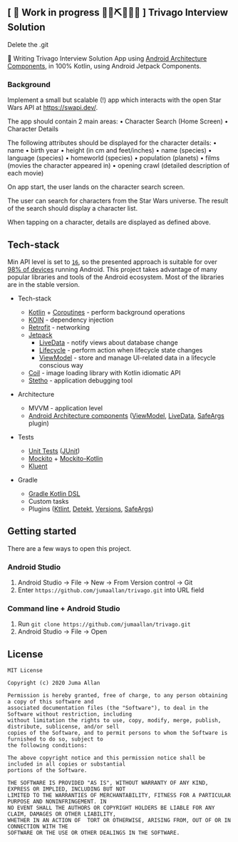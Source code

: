 ## \[ 🚧 Work in progress 👷‍♀️⛏👷🔧️🚧 \] Trivago Interview Solution


Delete the .git

👀  Writing Trivago Interview Solution App using [Android Architecture Components](https://developer.android.com/topic/libraries/architecture/), in 100% Kotlin, using Android Jetpack Components. 


### Background

Implement a small but scalable (!) app which interacts with the open Star Wars API at https://swapi.dev/.

The app should contain 2 main areas:
• Character Search (Home Screen)
• Character Details

The following attributes should be displayed for the character details:
• name
• birth year
• height (in cm and feet/inches)
• name (species)
• language (species)
• homeworld (species)
• population (planets)
• films (movies the character appeared in)
• opening crawl (detailed description of each movie)

On app start, the user lands on the character search screen.

The user can search for characters from the Star Wars universe. The result of the search should display a character list.

When tapping on a character, details are displayed as defined above.

## Tech-stack

Min API level is set to [`16`](https://android-arsenal.com/api?level=16), so the presented approach is suitable for over
[98% of devices](https://developer.android.com/about/dashboards) running Android. This project takes advantage of many
popular libraries and tools of the Android ecosystem. Most of the libraries are in the stable version.

* Tech-stack
    * [Kotlin](https://kotlinlang.org/) + [Coroutines](https://kotlinlang.org/docs/reference/coroutines-overview.html) - perform background operations
    * [KOIN](https://insert-koin.io/) - dependency injection
    * [Retrofit](https://square.github.io/retrofit/) - networking
    * [Jetpack](https://developer.android.com/jetpack)
        * [LiveData](https://developer.android.com/topic/libraries/architecture/livedata) - notify views about database change
        * [Lifecycle](https://developer.android.com/topic/libraries/architecture/lifecycle) - perform action when lifecycle state changes
        * [ViewModel](https://developer.android.com/topic/libraries/architecture/viewmodel) - store and manage UI-related data in a lifecycle conscious way
    * [Coil](https://github.com/coil-kt/coil) - image loading library with Kotlin idiomatic API
    * [Stetho](http://facebook.github.io/stetho/) - application debugging tool

* Architecture
    * MVVM - application level
    * [Android Architecture components](https://developer.android.com/topic/libraries/architecture) ([ViewModel](https://developer.android.com/topic/libraries/architecture/viewmodel), [LiveData](https://developer.android.com/topic/libraries/architecture/livedata), [SafeArgs](https://developer.android.com/guide/navigation/navigation-pass-data#Safe-args) plugin)
* Tests
    * [Unit Tests](https://en.wikipedia.org/wiki/Unit_testing) ([JUnit](https://junit.org/junit4/))
    * [Mockito](https://github.com/mockito/mockito) + [Mockito-Kotlin](https://github.com/nhaarman/mockito-kotlin)
    * [Kluent](https://github.com/MarkusAmshove/Kluent)
* Gradle
    * [Gradle Kotlin DSL](https://docs.gradle.org/current/userguide/kotlin_dsl.html)
    * Custom tasks
    * Plugins ([Ktlint](https://github.com/JLLeitschuh/ktlint-gradle), [Detekt](https://github.com/arturbosch/detekt#with-gradle), [Versions](https://github.com/ben-manes/gradle-versions-plugin), [SafeArgs](https://developer.android.com/guide/navigation/navigation-pass-data#Safe-args))


## Getting started

There are a few ways to open this project.

### Android Studio

1. Android Studio -> File -> New -> From Version control -> Git
2. Enter `https://github.com/jumaallan/trivago.git` into URL field

### Command line + Android Studio

1. Run `git clone https://github.com/jumaallan/trivago.git`
2. Android Studio -> File -> Open

## License
```
MIT License

Copyright (c) 2020 Juma Allan

Permission is hereby granted, free of charge, to any person obtaining a copy of this software and 
associated documentation files (the "Software"), to deal in the Software without restriction, including 
without limitation the rights to use, copy, modify, merge, publish, distribute, sublicense, and/or sell 
copies of the Software, and to permit persons to whom the Software is furnished to do so, subject to 
the following conditions:

The above copyright notice and this permission notice shall be included in all copies or substantial 
portions of the Software.

THE SOFTWARE IS PROVIDED "AS IS", WITHOUT WARRANTY OF ANY KIND, EXPRESS OR IMPLIED, INCLUDING BUT NOT 
LIMITED TO THE WARRANTIES OF MERCHANTABILITY, FITNESS FOR A PARTICULAR PURPOSE AND NONINFRINGEMENT. IN 
NO EVENT SHALL THE AUTHORS OR COPYRIGHT HOLDERS BE LIABLE FOR ANY CLAIM, DAMAGES OR OTHER LIABILITY, 
WHETHER IN AN ACTION OF  TORT OR OTHERWISE, ARISING FROM, OUT OF OR IN CONNECTION WITH THE 
SOFTWARE OR THE USE OR OTHER DEALINGS IN THE SOFTWARE.
```